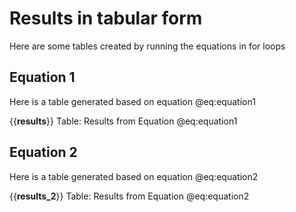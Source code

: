 # Results in tabular form

Here are some tables created by running the equations in for loops

## Equation 1
Here is a table generated based on equation @eq:equation1

{{__results__}}
Table: Results from Equation @eq:equation1

## Equation 2

Here is a table generated based on equation @eq:equation2

{{__results_2__}}
Table: Results from Equation @eq:equation2
